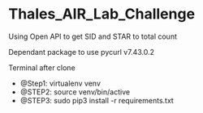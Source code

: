 # Thales_AIR_Lab_Challenge
Using Open API to get SID and STAR to total count


Dependant package to use pycurl v7.43.0.2

Terminal after clone
- @Step1: virtualenv venv
- @STEP2: source venv/bin/active
- @STEP3: sudo pip3 install -r requirements.txt
